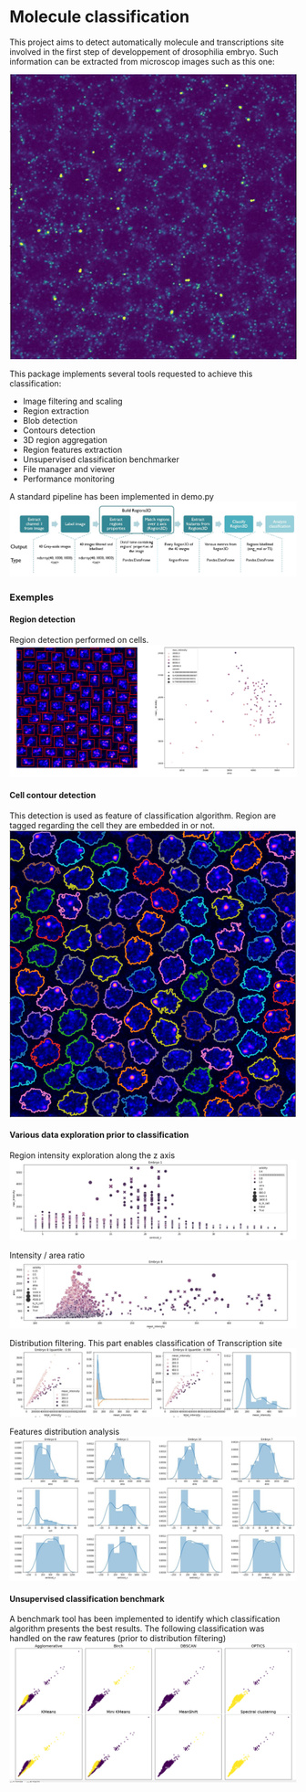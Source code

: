 # Molecule classification

This project aims to detect automatically molecule and transcriptions site involved in the first step of developpement of drosophilia embryo.
Such information can be extracted from microscop images such as this one:

![microscop image](docs/image_embryo.JPG)


This package implements several tools requested to achieve this classification:
- Image filtering and scaling
- Region extraction
- Blob detection
- Contours detection
- 3D region aggregation
- Region features extraction
- Unsupervised classification benchmarker
- File manager and viewer
- Performance monitoring

A standard pipeline has been implemented in demo.py 
![pipeline image](docs/pipeline.JPG)


### Exemples
#### Region detection
Region detection performed on cells.
![region image](docs/region_detection.png)

#### Cell contour detection
This detection is used as feature of classification algorithm. Region are tagged regarding the cell they are embedded in or not. 
![Cell contours](docs/cells_contours_detection.png)

#### Various data exploration prior to classification
Region intensity exploration along the z axis
![z_distribution](docs/z_distribution.JPG)

Intensity / area ratio
![ratio_mean_area](docs/data_visualisation.JPG)

Distribution filtering. This part enables classification of Transcription site
![distribution_filtering](docs/quantile_filtering.JPG)

Features distribution analysis
![features_distribution](docs/Distribution_comparison.JPG)

#### Unsupervised classification benchmark
A benchmark tool has been implemented to identify which classification algorithm presents the best results.
The following classification was handled on the raw features (prior to distribution filtering)
![benchmark](docs/multiclustering.png)
 

  